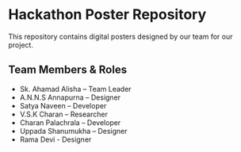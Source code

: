 # Hackathon Poster Repository

This repository contains digital posters designed by our team for our project.

## Team Members & Roles
- Sk. Ahamad Alisha – Team Leader
- A.N.N.S Annapurna – Designer 
- Satya Naveen – Developer  
- V.S.K Charan – Researcher 
- Charan Palachrala – Developer 
- Uppada Shanumukha – Designer
- Rama Devi - Designer


